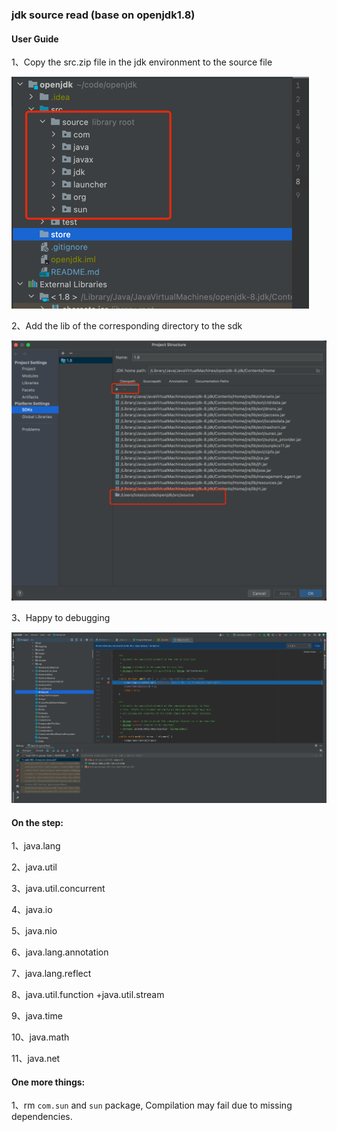 ### jdk source read (base on openjdk1.8)

#### User Guide

1、Copy the src.zip file in the jdk environment to the source file

![step 1](store/1.png)

2、Add the lib of the corresponding directory to the sdk

![step 2](store/2.png)

3、Happy to debugging

![step 3](store/3.png)


#### On the step:

1、java.lang

2、java.util

3、java.util.concurrent

4、java.io

5、java.nio

6、java.lang.annotation

7、java.lang.reflect

8、java.util.function +java.util.stream

9、java.time

10、java.math

11、java.net


#### One more things:

1、rm `com.sun` and `sun` package, Compilation may fail due to missing dependencies.